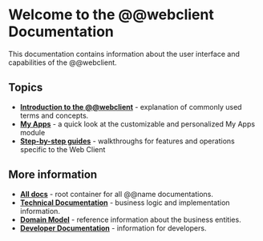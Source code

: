 # Welcome to the @@webclient Documentation

This documentation contains information about the user interface and capabilities of the @@webclient.

## Topics
 
- **[Introduction to the @@webclient](./introduction/index.md)** - explanation of commonly used terms and concepts.
- **[My Apps](https://docs.erp.net/webclient/introduction/my-apps/index.html)** - a quick look at the customizable and personalized My Apps module
- **[Step-by-step guides](./introduction/how-to/index.md)** - walkthroughs for features and operations specific to the Web Client
  
## More information

- **[All docs](https://docs.erp.net)** - root container for all @@name documentations.
- **[Technical Documentation](https://docs.erp.net/tech)** - business logic and implementation information.
- **[Domain Model](https://erpnetdocs.github.io/model)** - reference information about the business entities.
- **[Developer Documentation](https://erpnetdocs.github.io/dev)** - information for developers.
